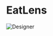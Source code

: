 # EatLens
![Designer](https://github.com/likhith1409/EatLens/assets/91020626/16e26f50-c925-4e04-a794-d94afcd8bd71)
